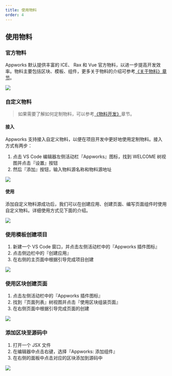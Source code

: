 ```yaml
---
title: 使用物料
order: 4
---
```


## 使用物料

### 官方物料

Appworks 默认提供丰富的 ICE、 Rax 和 Vue 官方物料，以进一步提高开发效率。物料主要包括区块、模板、组件，更多关于物料的介绍可参考[《关于物料》章节](https://ice.work/docs/materials/about)。

![](https://img.alicdn.com/imgextra/i2/O1CN01D19bxk1IvQvKHuNHr_!!6000000000955-2-tps-2048-1536.png)

### 自定义物料

> 如果需要了解如何定制物料，可以参考[《物料开发》](https://ice.work/docs/materials/about)章节。

#### 接入

Appworks 支持接入自定义物料，以便在项目开发中更好地使用定制物料。接入方式有两步：

1. 点击 VS Code 编辑器左侧活动栏『Appworks』图标，找到 WELCOME 树视图并点击『设置』按钮
2. 然后『添加』按钮，输入物料源名称和物料源地址

![](https://img.alicdn.com/imgextra/i2/O1CN01rHus1A1g2WDAqA5ES_!!6000000004084-1-tps-2048-1536.gif)

#### 使用

添加自定义物料源成功后，我们可以在创建应用、创建页面、编写页面组件时使用自定义物料。详细使用方式见下面的介绍。

![](https://img.alicdn.com/imgextra/i2/O1CN017Au9I61RwC7Ycbrir_!!6000000002175-2-tps-2048-1536.png)

### 使用模板创建项目

1. 新建一个 VS Code 窗口，并点击左侧活动栏中的『Appworks 插件图标』
2. 点击侧边栏中的『创建应用』
3. 在右侧的主页面中根据引导完成项目创建

![](https://img.alicdn.com/imgextra/i1/O1CN013hpjha1TAgGY8E1VT_!!6000000002342-1-tps-2048-1536.gif)

### 使用区块创建页面

1. 点击左侧活动栏中的『Appworks 插件图标』
2. 找到『页面列表』树视图并点击『使用区块组装页面』
3. 在右侧页面中根据引导完成页面的创建

![](https://img.alicdn.com/imgextra/i1/O1CN01G7xwpp1aIC4Z8H2l5_!!6000000003306-1-tps-2860-1554.gif)

### 添加区块至源码中

1. 打开一个 JSX 文件
2. 在编辑器中点击右键，选择『Appworks: 添加组件』
3. 在右侧的面板中点击对应的区块添加到源码中

![](https://img.alicdn.com/imgextra/i3/O1CN01DQFynQ24ckJlHYVEZ_!!6000000007412-1-tps-2048-1536.gif)
